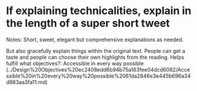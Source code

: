 # If explaining technicalities, explain in the length of a super short tweet

Notes: Short, sweet, elegant but comprehensive explanations as needed. 

But also gracefully explain things within the original text. People can get a taste and people can choose their own highlights from the reading. 
Helps fulfill what objectives?: Accessible in every way possible (../Design%20Objectives%20ec2408edd6b94b75a183fee04dcd6082/Accessible%20in%20every%20way%20possible%2061da2846e3e445b696a34d983aa3fa11.md)
